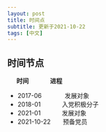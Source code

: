 ```yaml
---
layout: post
title: 时间点
subtitle: 更新于2021-10-22
tags: [中文]
---
```


## 时间节点
 &ensp;&ensp;&ensp;**时间&ensp;&ensp;&ensp;&ensp;&ensp;&ensp;&ensp;进程**
- 2017-06 &ensp;&ensp;&ensp;&ensp;&ensp;&ensp;&ensp;发展对象
- 2018-01&ensp;&ensp;&ensp;&ensp;&ensp;&ensp;&ensp;入党积极分子 
- 2021-01&ensp;&ensp;&ensp;&ensp;&ensp;&ensp;&ensp;发展对象 
- 2021-10-22&ensp;&ensp;&ensp;&ensp;预备党员 
